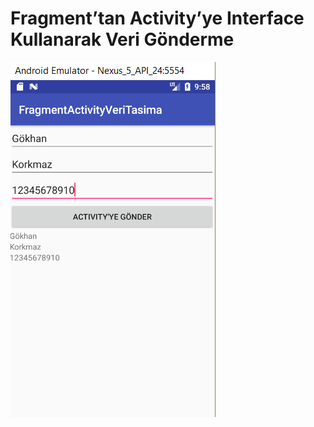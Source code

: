 
# Fragment’tan Activity’ye Interface Kullanarak Veri Gönderme


![alt text](https://github.com/gokankorkmaz/VeriTasimaFragmentActivity/blob/master/app/src/main/res/drawable/dataTransfer.png)
